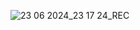 ![23 06 2024_23 17 24_REC](https://github.com/yhimanshu22/money-tracker/assets/119563850/98663c8b-b898-4998-8b29-00e1c0029529)
